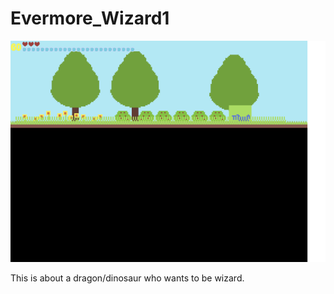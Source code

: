 # Evermore_Wizard1

![Alt text](https://github.com/tpascua11/Evermore_Wizard1/blob/master/documents/DinosaurWizard.gif "Optional title")

This is about a dragon/dinosaur who wants to be wizard.
